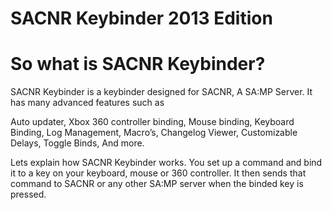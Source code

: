 SACNR Keybinder 2013 Edition
==================


So what is SACNR Keybinder?
==================
SACNR Keybinder is a keybinder designed for SACNR, A SA:MP Server. It has many advanced features such as

Auto updater, Xbox 360 controller binding, Mouse binding, Keyboard Binding, Log Management, Macro’s, Changelog Viewer, Customizable Delays, Toggle Binds, And more.

Lets explain how SACNR Keybinder works. You set up a command and bind it to a key on your keyboard, mouse or 360 controller. It then sends that command to SACNR or any other SA:MP server when the binded key is pressed.
